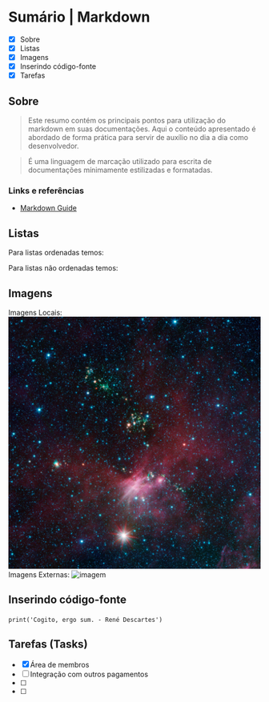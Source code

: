 # Sumário | Markdown

- [x] Sobre
- [x] Listas
- [x] Imagens
- [x] Inserindo código-fonte
- [x] Tarefas

## Sobre

> Este resumo contém os principais pontos para utilização do markdown em suas documentações. Aqui o conteúdo apresentado é abordado de forma prática para servir de auxílio no dia a dia como desenvolvedor.

> É uma linguagem de marcação utilizado para escrita de documentações mínimamente estilizadas e formatadas.

### Links e referências

- [Markdown Guide](https://www.markdownguide.org/getting-started/)

## Listas
Para listas ordenadas temos:

Para listas não ordenadas temos:

## Imagens
Imagens Locais:
![img_local](../markdown/img/sirius_a.jpg)
Imagens Externas:
![imagem](images-assets.nasa.gov/image/PIA17018/PIA17018~orig.jpg)

## Inserindo código-fonte

`print('Cogito, ergo sum. - René Descartes')`

## Tarefas (Tasks)

- [x] Área de membros
- [ ] Integração com outros pagamentos
- [ ] 
- [ ] 

